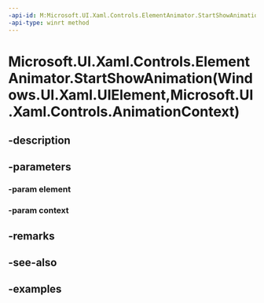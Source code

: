 ```yaml
---
-api-id: M:Microsoft.UI.Xaml.Controls.ElementAnimator.StartShowAnimation(Windows.UI.Xaml.UIElement,Microsoft.UI.Xaml.Controls.AnimationContext)
-api-type: winrt method
---
```


# Microsoft.UI.Xaml.Controls.ElementAnimator.StartShowAnimation(Windows.UI.Xaml.UIElement,Microsoft.UI.Xaml.Controls.AnimationContext)

<!--
protected virtual void StartShowAnimation (Windows.UI.Xaml.UIElement element, Microsoft.UI.Xaml.Controls.AnimationContext context);
-->


## -description

## -parameters

### -param element

### -param context

## -remarks

## -see-also

## -examples


